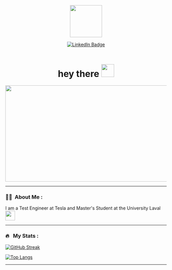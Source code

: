 
<p align="center"><img src="https://media.giphy.com/media/M9gbBd9nbDrOTu1Mqx/giphy.gif" width="100"/></p>
<p align="center">
<a href="https://www.linkedin.com/in/william-bonilla-cpi-313220141/"><img src="https://img.shields.io/badge/LinkedIn-blue?style=for-the-badge&logo=linkedin&logoColor=white" alt="LinkedIn Badge"></a>

<p align="center"><img src="https://komarev.com/ghpvc/?username=WilliamBonilla62&style=flat-square&color=blue" alt=""></p>

<h1 align="center">hey there <img src="https://media.giphy.com/media/hvRJCLFzcasrR4ia7z/giphy.gif" width="40"></h1>

<p align="center"><img src="https://media.giphy.com/media/dWesBcTLavkZuG35MI/giphy.gif" width="600" height="300"  /></p>

---
### :man_technologist: &nbsp;About Me :

I am a Test Engineer at Tesla and Master's Student at the University Laval <img src="https://media.giphy.com/media/WUlplcMpOCEmTGBtBW/giphy.gif" width="30"> 

---
### 🔥 &nbsp; My Stats :
[![GitHub Streak](http://github-readme-streak-stats.herokuapp.com?user=WilliamBonilla62&theme=dark&background=000000)](https://git.io/streak-stats)

[![Top Langs](https://github-readme-stats.vercel.app/api/top-langs/?username=WilliamBonilla62&layout=compact&theme=vision-friendly-dark)](https://github.com/anuraghazra/github-readme-stats)

---
